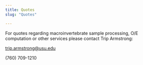```yaml
---
title: Quotes
slug: "Quotes"

---
```


For quotes regarding macroinvertebrate sample processing, O/E computation or other services please contact Trip Armstrong:

trip.armstrong@usu.edu

(760) 709-1210